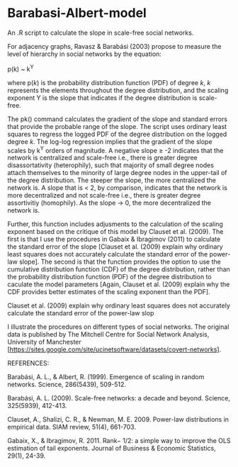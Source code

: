 # Barabasi-Albert-model

An .R script to calculate the slope in scale-free social networks. 

For adjacency graphs, Ravasz & Barabási (2003) propose to measure the level of hierarchy in social networks by the equation:

p(k) ~ k<sup>Y</sup>

where p(*k*) is the probability distribution function (PDF) of degree *k*, *k* represents the elements throughout the degree distribution, and the scaling exponent Y is the slope that indicates if the degree distribution is scale-free. 

The pk() command calculates the gradient of the slope and standard errors that provide the probable range of the slope. The script uses ordinary least squares to regress the logged PDF of the degree distribution on the logged degree *k*. The log-log regression implies that the gradient of the slope scales by k<sup>Y</sup> orders of magnitude. A negative slope ≥ -2 indicates that the network is centralized and scale-free i.e., there is greater degree disassortativity (heterophily), such that majority of small degree nodes attach themselves to the minority of large degree nodes in the upper-tail of the degree distribution. The steeper the slope, the more centralized the network is. A slope that is < 2, by comparison, indicates that the network is more decentralized and not scale-free i.e., there is greater degree assortivitiy (homophily). As the slope -> 0, the more decentralized the network is.

Further, this function includes adjusments to the calculation of the scaling exponent based on the critique of this model by Clauset et al. (2009). The first is that I use the procedures in Gabaix & Ibragimov (2011) to calculate the standard error of the slope [Clauset et al. (2009) explain why ordinary least squares does not accurately calculate the standard error of the power-law slope]. The second is that the function provides the option to use the cumulative distribution function (CDF) of the degree distribution, rather than the probability distribution function (PDF) of the degree distribution to caculate the model parameters [Again, Clauset et al. (2009) explain why the CDF provides better estimates of the scaling exponent than the PDF].

Clauset et al. (2009) explain why ordinary least squares does not accurately calculate the standard error of the power-law slop

I illustrate the procedures on different types of social networks. The original data is published by The Mitchell Centre for Social Network Analysis, University of Manchester [https://sites.google.com/site/ucinetsoftware/datasets/covert-networks].

REFERENCES:

Barabási, A. L., & Albert, R. (1999). Emergence of scaling in random networks. Science, 286(5439), 509-512.

Barabási, A. L. (2009). Scale-free networks: a decade and beyond. Science, 325(5939), 412-413.

Clauset, A., Shalizi, C. R., & Newman, M. E. 2009. Power-law distributions in empirical data. SIAM review, 51(4), 661-703.

Gabaix, X., & Ibragimov, R. 2011. Rank− 1/2: a simple way to improve the OLS estimation of tail exponents. Journal of Business & Economic Statistics, 29(1), 24-39.
